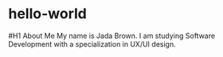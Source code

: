 # hello-world
#H1 About Me
My name is Jada Brown. I am studying Software Development with a specialization in UX/UI design. 
